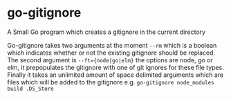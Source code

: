 # go-gitignore
A Small Go program which creates a gitignore in the current directory

Go-gitignore takes two arguments at the moment `--rm` which is a boolean which indicates whether or not the existing gitignore should
be replaced. The second argument is `--ft={node|go|elm}` the options are node, go or elm, it prepopulates the gitignore with one of 
git ignores for these file types. Finally it takes an unlimited amount of space delimited arguments which are files
which will be added to the gitignore e.g. `go-gitignore node_modules build .DS_Store`

